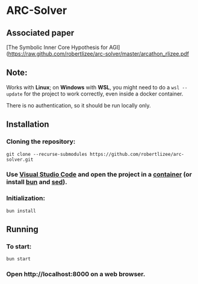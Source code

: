 # ARC-Solver
## Associated paper
[The Symbolic Inner Core Hypothesis for AGI](https://raw.github.com/robertlizee/arc-solver/master/arcathon_rlizee.pdf

## Note:
Works with **Linux**; on **Windows** with **WSL**, you might need to do a `wsl --update` for the project to work correctly, even inside a docker container.

There is no authentication, so it should be run locally only.

## Installation
### Cloning the repository:
`git clone --recurse-submodules https://github.com/robertlizee/arc-solver.git`
### Use [Visual Studio Code](https://code.visualstudio.com/) and open the project in a [container](https://code.visualstudio.com/docs/devcontainers/containers) (or install [bun](https://bun.sh/) and [sed](https://www.gnu.org/software/sed/manual/sed.html)).
### Initialization:
`bun install`

## Running
### To start:
`bun start`
### Open http://localhost:8000 on a web browser.
